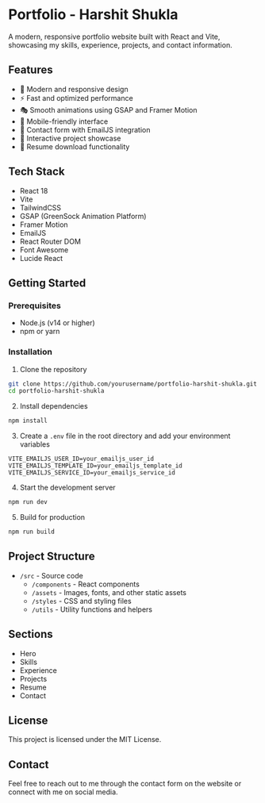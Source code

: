 # Portfolio - Harshit Shukla

A modern, responsive portfolio website built with React and Vite, showcasing my skills, experience, projects, and contact information.

## Features

- 🎨 Modern and responsive design
- ⚡ Fast and optimized performance
- 🎭 Smooth animations using GSAP and Framer Motion
- 📱 Mobile-friendly interface
- 📧 Contact form with EmailJS integration
- 🎯 Interactive project showcase
- 📄 Resume download functionality

## Tech Stack

- React 18
- Vite
- TailwindCSS
- GSAP (GreenSock Animation Platform)
- Framer Motion
- EmailJS
- React Router DOM
- Font Awesome
- Lucide React

## Getting Started

### Prerequisites

- Node.js (v14 or higher)
- npm or yarn

### Installation

1. Clone the repository

```bash
git clone https://github.com/yourusername/portfolio-harshit-shukla.git
cd portfolio-harshit-shukla
```

2. Install dependencies

```bash
npm install
```

3. Create a `.env` file in the root directory and add your environment variables

```env
VITE_EMAILJS_USER_ID=your_emailjs_user_id
VITE_EMAILJS_TEMPLATE_ID=your_emailjs_template_id
VITE_EMAILJS_SERVICE_ID=your_emailjs_service_id
```

4. Start the development server

```bash
npm run dev
```

5. Build for production

```bash
npm run build
```

## Project Structure

- `/src` - Source code
  - `/components` - React components
  - `/assets` - Images, fonts, and other static assets
  - `/styles` - CSS and styling files
  - `/utils` - Utility functions and helpers

## Sections

- Hero
- Skills
- Experience
- Projects
- Resume
- Contact

## License

This project is licensed under the MIT License.

## Contact

Feel free to reach out to me through the contact form on the website or connect with me on social media.

